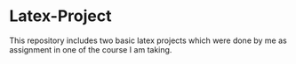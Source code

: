 # Latex-Project
This repository includes two basic latex projects which were done by me as assignment in one of the course I am taking.
